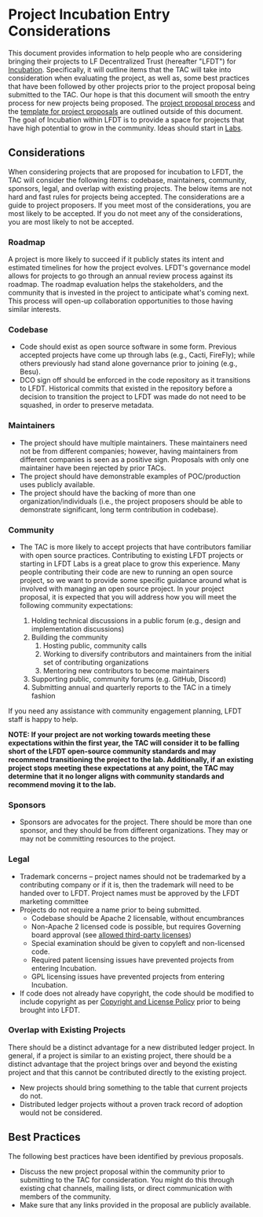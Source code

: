 [//]: # (SPDX-License-Identifier: CC-BY-4.0)

# Project Incubation Entry Considerations
This document provides information to help people who are considering bringing their projects to LF Decentralized Trust (hereafter "LFDT") for [Incubation](../governing-documents/project-lifecycle.md#incubation). Specifically, it will outline items that the TAC will take into consideration when evaluating the project, as well as, some best practices that have been followed by other projects prior to the project proposal being submitted to the TAC. Our hope is that this document will smooth the entry process for new projects being proposed. The [project proposal process](../governing-documents/project-lifecycle.md#proposal) and the [template for project proposals](https://lf-decentralized-trust.github.io/project-proposals/) are outlined outside of this document. The goal of Incubation within LFDT is to provide a space for projects that have high potential to grow in the community. Ideas should start in [Labs](https://labs.hyperledger.org/).

## Considerations
When considering projects that are proposed for incubation to LFDT, the TAC will consider the following items: codebase, maintainers, community, sponsors, legal, and overlap with existing projects. The below items are not hard and fast rules for projects being accepted. The considerations are a guide to project proposers. If you meet most of the considerations, you are most likely to be accepted. If you do not meet any of the considerations, you are most likely to not be accepted.

### Roadmap
A project is more likely to succeed if it publicly states its intent and estimated timelines for how the project evolves. LFDT's governance model allows for projects to go through an annual review process against its roadmap. The roadmap evaluation helps the stakeholders, and the community that is invested in the project to anticipate what's coming next. This process will open-up collaboration opportunities to those having similar interests.

### Codebase
* Code should exist as open source software in some form. Previous accepted projects have come up through labs (e.g., Cacti, FireFly); while others previously had stand alone governance prior to joining (e.g., Besu).
* DCO sign off should be enforced in the code repository as it transitions to LFDT. Historical commits that existed in the repository before a decision to transition the project to LFDT was made do not need to be squashed, in order to preserve metadata.

### Maintainers
* The project should have multiple maintainers. These maintainers need not be from different companies; however, having maintainers from different companies is seen as a positive sign. Proposals with only one maintainer have been rejected by prior TACs.
* The project should have demonstrable examples of POC/production uses publicly available.
* The project should have the backing of more than one organization/individuals (i.e., the project proposers should be able to demonstrate significant, long term contribution in codebase).

### Community
* The TAC is more likely to accept projects that have contributors familiar with open source practices. Contributing to existing LFDT projects or starting in LFDT Labs is a great place to grow this experience. Many people contributing their code are new to running an open source project, so we want to provide some specific guidance around what is involved with managing an open source project. In your project proposal, it is expected that you will address how you will meet the following community expectations:

    1. Holding technical discussions in a public forum (e.g., design and implementation discussions)
    1. Building the community
        1. Hosting public, community calls
        1. Working to diversify contributors and maintainers from the initial set of contributing organizations
        1. Mentoring new contributors to become maintainers
    1. Supporting public, community forums (e.g. GitHub, Discord)
    1. Submitting annual and quarterly reports to the TAC in a timely fashion

If you need any assistance with community engagement planning, LFDT staff is happy to help.

**NOTE: If your project are not working towards meeting these expectations within the first year, the TAC will consider it to be falling short of the LFDT open-source community standards and may recommend transitioning the project to the lab. Additionally, if an existing project stops meeting these expectations at any point, the TAC may determine that it no longer aligns with community standards and recommend moving it to the lab.**

### Sponsors
* Sponsors are advocates for the project. There should be more than one sponsor, and they should be from different organizations. They may or may not be committing resources to the project.

### Legal
* Trademark concerns – project names should not be trademarked by a contributing company or if it is, then the trademark will need to be handed over to LFDT. Project names must be approved by the LFDT marketing committee
* Projects do not require a name prior to being submitted.
  * Codebase should be Apache 2 licensable, without encumbrances
  * Non-Apache 2 licensed code is possible, but requires Governing board approval (see [allowed third-party licenses](../governing-documents/allowed-third-party-licenses.md))
  * Special examination should be given to copyleft and non-licensed code.
  * Required patent licensing issues have prevented projects from entering Incubation.
  * GPL licensing issues have prevented projects from entering Incubation.
* If code does not already have copyright, the code should be modified to include copyright as per [Copyright and License Policy](https://wiki.hyperledger.org/display/TSC/Copyright+and+License+Policy) prior to being brought into LFDT.

### Overlap with Existing Projects
There should be a distinct advantage for a new distributed ledger project. In general, if a project is similar to an existing project, there should be a distinct advantage that the project brings over and beyond the existing project and that this cannot be contributed directly to the existing project.
* New projects should bring something to the table that current projects do not.
* Distributed ledger projects without a proven track record of adoption would not be considered.

## Best Practices
The following best practices have been identified by previous proposals.

* Discuss the new project proposal within the community prior to submitting to the TAC for consideration. You might do this through existing chat channels, mailing lists, or direct communication with members of the community.
* Make sure that any links provided in the proposal are publicly available.
